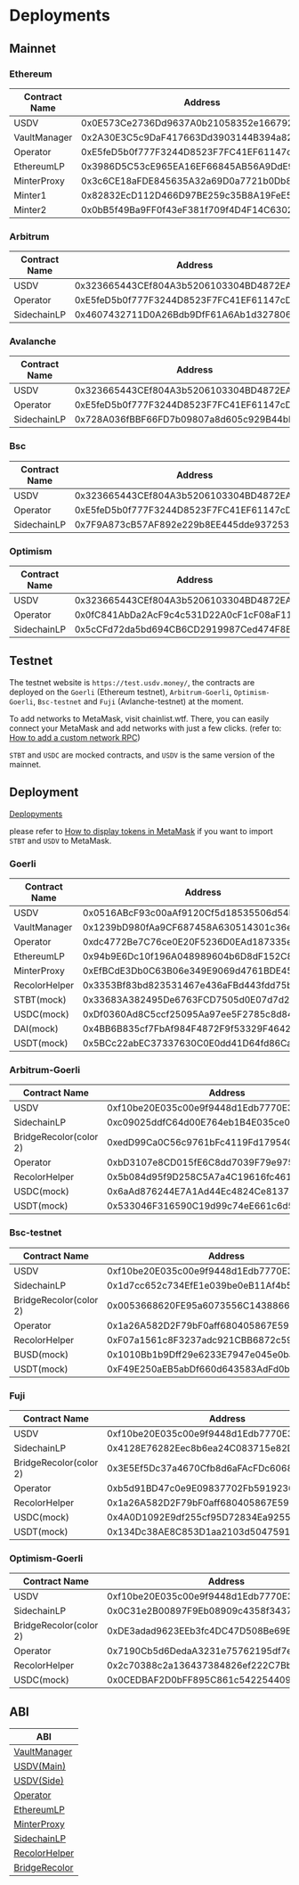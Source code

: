 # Deployments

## Mainnet

### Ethereum

| Contract Name | Address                                    |
| ------------- | ------------------------------------------ |
| USDV          | 0x0E573Ce2736Dd9637A0b21058352e1667925C7a8 |
| VaultManager  | 0x2A30E3C5c9DaF417663Dd3903144B394a82C999b |
| Operator      | 0xE5feD5b0f777F3244D8523F7FC41EF61147cDf4c |
| EthereumLP    | 0x3986D5C53cE965EA16EF66845AB56A9DdE9Cd210 |
| MinterProxy   | 0x3c6CE18aFDE845635A32a69D0a7721b0Db84118e |
| Minter1       | 0x82832EcD112D466D97BE259c35B8A19FeE56b7B8 |
| Minter2       | 0x0bB5f49Ba9FF0f43eF381f709f4D4F14C6302B38 |

### Arbitrum

| Contract Name | Address                                    |
| ------------- | ------------------------------------------ |
| USDV          | 0x323665443CEf804A3b5206103304BD4872EA4253 |
| Operator      | 0xE5feD5b0f777F3244D8523F7FC41EF61147cDf4c |
| SidechainLP   | 0x4607432711D0A26Bdb9DfF61A6Ab1d32780690d2 |

### Avalanche

| Contract Name | Address                                    |
| ------------- | ------------------------------------------ |
| USDV          | 0x323665443CEf804A3b5206103304BD4872EA4253 |
| Operator      | 0xE5feD5b0f777F3244D8523F7FC41EF61147cDf4c |
| SidechainLP   | 0x728A036fBBF66FD7b09807a8d605c929B44bDF9E |

### Bsc

| Contract Name | Address                                    |
| ------------- | ------------------------------------------ |
| USDV          | 0x323665443CEf804A3b5206103304BD4872EA4253 |
| Operator      | 0xE5feD5b0f777F3244D8523F7FC41EF61147cDf4c |
| SidechainLP   | 0x7F9A873cB57AF892e229b8EE445dde9372539fce |

### Optimism

| Contract Name | Address                                    |
| ------------- | ------------------------------------------ |
| USDV          | 0x323665443CEf804A3b5206103304BD4872EA4253 |
| Operator      | 0x0fC841AbDa2AcF9c4c531D22A0cF1cF08aF1155e |
| SidechainLP   | 0x5cCFd72da5bd694CB6CD2919987Ced474F8E3Fb3 |

## Testnet

The testnet website is `https://test.usdv.money/`, the contracts are deployed on the `Goerli` (Ethereum testnet), `Arbitrum-Goerli`, `Optimism-Goerli`, `Bsc-testnet` and `Fuji` (Avlanche-testnet) at the moment.

To add networks to MetaMask, visit chainlist.wtf. There, you can easily connect your MetaMask and add networks with just a few clicks. (refer to: [How to add a custom network RPC](https://support.metamask.io/hc/en-us/articles/360043227612-How-to-add-a-custom-network-RPC))

`STBT` and `USDC` are mocked contracts, and `USDV` is the same version of the mainnet.

## Deployment

[Deplopyments](deployments.md)

please refer to [How to display tokens in MetaMask](https://support.metamask.io/hc/en-us/articles/360015489031-How-to-display-tokens-in-MetaMask#h\_01FWH492CHY60HWPC28RW0872H) if you want to import `STBT` and `USDV` to MetaMask.

### Goerli

| Contract Name | Address                                    |
| ------------- | ------------------------------------------ |
| USDV          | 0x0516ABcF93c00aAf9120Cf5d18535506d54BCcbA |
| VaultManager  | 0x1239bD980fAa9CF687458A630514301c36e27E36 |
| Operator      | 0xdc4772Be7C76ce0E20F5236D0EAd187335ef5052 |
| EthereumLP    | 0x94b9E6Dc10f196A048989604b6D8dF152C88a351 |
| MinterProxy   | 0xEfBCdE3Db0C63B06e349E9069d4761BDE45120D1 |
| RecolorHelper | 0x3353Bf83bd823531467e436aFBd443fdd75b6faA |
| STBT(mock)    | 0x33683A382495De6763FCD7505d0E07d7d2A879ca |
| USDC(mock)    | 0xDf0360Ad8C5ccf25095Aa97ee5F2785c8d848620 |
| DAI(mock)     | 0x4BB6B835cf7FbAf984F4872F9f53329F4642ae52 |
| USDT(mock)    | 0x5BCc22abEC37337630C0E0dd41D64fd86CaeE951 |

### Arbitrum-Goerli

| Contract Name          | Address                                    |
| ---------------------- | ------------------------------------------ |
| USDV                   | 0xf10be20E035c00e9f9448d1Edb7770E3e1187965 |
| SidechainLP            | 0xc09025ddfC64d00E764eb1B4E035ce0392991E9D |
| BridgeRecolor(color 2) | 0xedD99Ca0C56c9761bFc4119Fd17954Cbf4786b90 |
| Operator               | 0xbD3107e8CD015fE6C8dd7039F79e97543c121542 |
| RecolorHelper          | 0x5b084d95f9D258C5A7a4C19616fc46155179c9fa |
| USDC(mock)             | 0x6aAd876244E7A1Ad44Ec4824Ce813729E5B6C291 |
| USDT(mock)             | 0x533046F316590C19d99c74eE661c6d541b64471C |

### Bsc-testnet

| Contract Name          | Address                                    |
| ---------------------- | ------------------------------------------ |
| USDV                   | 0xf10be20E035c00e9f9448d1Edb7770E3e1187965 |
| SidechainLP            | 0x1d7cc652c734EfE1e039be0eB11Af4b54D0A19cf |
| BridgeRecolor(color 2) | 0x0053668620FE95a6073556C14388664c19E8BF92 |
| Operator               | 0x1a26A582D2F79bF0aff680405867E59bbD2ab810 |
| RecolorHelper          | 0xF07a1561c8F3237adc921CBB6872c59B93e5c6de |
| BUSD(mock)             | 0x1010Bb1b9Dff29e6233E7947e045e0ba58f6E92e |
| USDT(mock)             | 0xF49E250aEB5abDf660d643583AdFd0be41464EfD |

### Fuji

| Contract Name          | Address                                    |
| ---------------------- | ------------------------------------------ |
| USDV                   | 0xf10be20E035c00e9f9448d1Edb7770E3e1187965 |
| SidechainLP            | 0x4128E76282Eec8b6ea24C083715e82DBECA891fc |
| BridgeRecolor(color 2) | 0x3E5Ef5Dc37a4670Cfb8d6aFAcFDc60689Ed62926 |
| Operator               | 0xb5d91BD47c0e9E09837702Fb591923687Fd7Ef37 |
| RecolorHelper          | 0x1a26A582D2F79bF0aff680405867E59bbD2ab810 |
| USDC(mock)             | 0x4A0D1092E9df255cf95D72834Ea9255132782318 |
| USDT(mock)             | 0x134Dc38AE8C853D1aa2103d5047591acDAA16682 |

### Optimism-Goerli

| Contract Name          | Address                                    |
| ---------------------- | ------------------------------------------ |
| USDV                   | 0xf10be20E035c00e9f9448d1Edb7770E3e1187965 |
| SidechainLP            | 0x0C31e2B00897F9Eb08909c4358f343774069641E |
| BridgeRecolor(color 2) | 0xDE3adad9623EEb3fc4DC47D508Be69E1d5c4CD27 |
| Operator               | 0x7190Cb5d6DedaA3231e75762195df7e1510A468C |
| RecolorHelper          | 0x2c70388c2a136437384826ef222C7Bb347CEA65B |
| USDC(mock)             | 0x0CEDBAF2D0bFF895C861c5422544090EEdC653Bf |

## ABI

| ABI                                                        |
| ---------------------------------------------------------- |
| [VaultManager](../.gitbook/assets/abis/VaultManager.abi)   |
| [USDV(Main)](../.gitbook/assets/abis/USDVMain.abi)         |
| [USDV(Side)](../.gitbook/assets/abis/USDVSide.abi)         |
| [Operator](../.gitbook/assets/abis/Operator.abi)           |
| [EthereumLP](../.gitbook/assets/abis/EthereumLP.abi)       |
| [MinterProxy](../.gitbook/assets/abis/MinterProxy.abi)     |
| [SidechainLP](../.gitbook/assets/abis/SidechainLP.abi)     |
| [RecolorHelper](../.gitbook/assets/abis/RecolorHelper.abi) |
| [BridgeRecolor](../.gitbook/assets/abis/BridgeRecolor.abi) |
